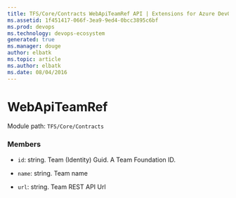 ```yaml
---
title: TFS/Core/Contracts WebApiTeamRef API | Extensions for Azure DevOps Services
ms.assetid: 1f451417-066f-3ea9-9ed4-0bcc3895c6bf
ms.prod: devops
ms.technology: devops-ecosystem
generated: true
ms.manager: douge
author: elbatk
ms.topic: article
ms.author: elbatk
ms.date: 08/04/2016
---
```


# WebApiTeamRef

Module path: `TFS/Core/Contracts`


### Members

* `id`: string. Team (Identity) Guid. A Team Foundation ID.

* `name`: string. Team name

* `url`: string. Team REST API Url

